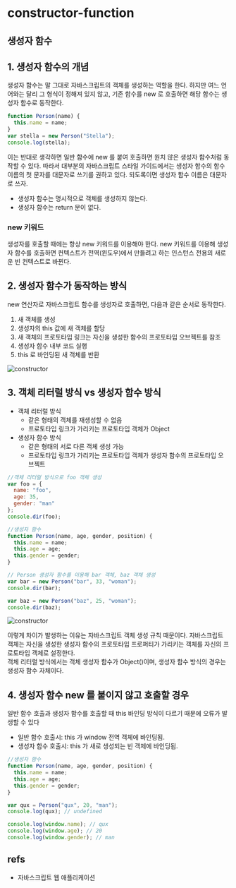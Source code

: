# constructor-function

## 생성자 함수

## 1. 생성자 함수의 개념

생성자 함수는 말 그대로 자바스크립트의 객체를 생성하는 역할을 한다. 하지만 여느 언어와는 달리 그 형식이 정해져 있지 않고, 기존 함수를 new 로 호출하면 해당 함수는 생성자 함수로 동작한다.

```javascript
function Person(name) {
  this.name = name;
}
var stella = new Person("Stella");
console.log(stella);
```

이는 반대로 생각하면 일반 함수에 new 를 붙여 호출하면 원치 않은 생성자 함수처럼 동작할 수 있다. 따라서 대부분의 자바스크립트 스타일 가이드에서는 생성자 함수의 함수 이름의 첫 문자를 대문자로 쓰기를 권하고 있다. 되도록이면 생성자 함수 이름은 대문자로 쓰자.

* 생성자 함수는 명시적으로 객체를 생성하지 않는다.
* 생성자 함수는 return 문이 없다.

### new 키워드

생성자를 호출할 때에는 항상 new 키워드를 이용해야 한다. new 키워드를 이용해 생성자 함수를 호출하면 컨텍스트가 전역\(윈도우\)에서 만들려고 하는 인스턴스 전용의 새로운 빈 컨텍스트로 바뀐다.

## 2. 생성자 함수가 동작하는 방식

new 연산자로 자바스크립트 함수를 생성자로 호출하면, 다음과 같은 순서로 동작한다.

1. 새 객체를 생성
2. 생성자의 this 값에 새 객체를 할당
3. 새 객체의 프로토타입 링크는 자신을 생성한 함수의 프로토타입 오브젝트를 참조
4. 생성자 함수 내부 코드 실행
5. this 로 바인딩된 새 객체를 반환

![constructor](https://user-images.githubusercontent.com/16531837/43557706-f2da1624-9640-11e8-8727-cd9ea75cf672.png)

## 3. 객체 리터럴 방식 vs 생성자 함수 방식

* 객체 리터럴 방식
  * 같은 형태의 객체를 재생성할 수 없음
  * 프로토타입 링크가 가리키는 프로토타입 객체가 Object
* 생성자 함수 방식
  * 같은 형태의 서로 다른 객체 생성 가능
  * 프로토타입 링크가 가리키는 프로토타입 객체가 생성자 함수의 프로토타입 오브젝트

```javascript
//객체 리터럴 방식으로 foo 객체 생성
var foo = {
  name: "foo",
  age: 35,
  gender: "man"
};
console.dir(foo);

//생성자 함수
function Person(name, age, gender, position) {
  this.name = name;
  this.age = age;
  this.gender = gender;
}

// Person 생성자 함수를 이용해 bar 객체, baz 객체 생성
var bar = new Person("bar", 33, "woman");
console.dir(bar);

var baz = new Person("baz", 25, "woman");
console.dir(baz);
```

![constructor](https://user-images.githubusercontent.com/16531837/43558781-26ee9610-9646-11e8-8c46-0db83a79739b.png)

이렇게 차이가 발생하는 이유는 자바스크립트 객체 생성 규칙 때문이다. 자바스크립트 객체는 자신을 생성한 생성자 함수의 프로토타입 프로퍼티가 가리키는 객체를 자신의 프로토타입 객체로 설정한다.  
객체 리터럴 방식에서는 객체 생성자 함수가 Object\(\)이며, 생성자 함수 방식의 경우는 생성자 함수 자체이다.

## 4. 생성자 함수 new 를 붙이지 않고 호출할 경우

일반 함수 호출과 생성자 함수를 호출할 때 this 바인딩 방식이 다르기 때문에 오류가 발생할 수 있다

* 일반 함수 호출시: this 가 window 전역 객체에 바인딩됨.
* 생성자 함수 호출시: this 가 새로 생성되는 빈 객체에 바인딩됨.

```javascript
//생성자 함수
function Person(name, age, gender, position) {
  this.name = name;
  this.age = age;
  this.gender = gender;
}

var qux = Person("qux", 20, "man");
console.log(qux); // undefined

console.log(window.name); // qux
console.log(window.age); // 20
console.log(window.gender); // man
```

## refs

* 자바스크립트 웹 애플리케이션

